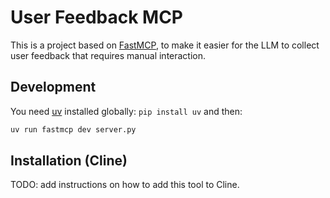 # User Feedback MCP

This is a project based on [FastMCP](https://github.com/jlowin/fastmcp), to make it easier for the LLM to collect user feedback that requires manual interaction.

## Development

You need [uv](https://github.com/astral-sh/uv) installed globally: `pip install uv` and then:

```sh
uv run fastmcp dev server.py
```

## Installation (Cline)

TODO: add instructions on how to add this tool to Cline.
